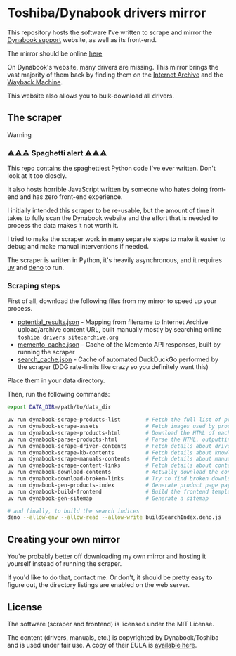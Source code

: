 # Toshiba/Dynabook drivers mirror

This repository hosts the software I've written to scrape and mirror
the [Dynabook support](https://support.dynabook.com/) website, as well as its front-end.

The mirror should be online [here](https://toshiba-mirror.depau.gay)

On Dynabook's website, many drivers are missing. This mirror brings the vast majority of them back by finding them on
the [Internet Archive](https://archive.org) and the [Wayback Machine](https://web.archive.org).

This website also allows you to bulk-download all drivers.

## The scraper

> [!WARNING]
> ### ⚠️⚠️⚠️ Spaghetti alert ⚠️⚠️⚠️
> This repo contains the spaghettiest Python code I've ever written. Don't look at it too closely.
>
> It also hosts horrible JavaScript written by someone who hates doing front-end and has zero front-end experience.

I initially intended this scraper to be re-usable, but the amount of time it takes to fully scan the Dynabook website
and the effort that is needed to process the data makes it not worth it.

I tried to make the scraper work in many separate steps to make it easier to debug and make manual interventions if
needed.

The scraper is written in Python, it's heavily asynchronous, and it requires [uv](https://docs.astral.sh/uv/) and
[deno](https://deno.land/) to run.

### Scraping steps

First of all, download the following files from my mirror to speed up your process.

- [potential_results.json](https://toshiba-mirror.depau.gay/potential_results.json) - Mapping from filename to Internet
  Archive upload/archive content URL, built manually mostly by searching online `toshiba drivers site:archive.org`
- [memento_cache.json](https://toshiba-mirror.depau.gay/memento_cache.json) - Cache of the Memento API responses, built
  by running the scraper
- [search_cache.json](https://toshiba-mirror.depau.gay/search_cache.json) - Cache of automated DuckDuckGo performed by
  the scraper (DDG rate-limits like crazy so you definitely want this)

Place them in your data directory.

Then, run the following commands:

```bash
export DATA_DIR=/path/to/data_dir

uv run dynabook-scrape-products-list        # Fetch the full list of products
uv run dynabook-scrape-assets               # Fetch images used by products
uv run dynabook-scrape-products-html        # Download the HTML of each product
uv run dynabook-parse-products-html         # Parse the HTML, outputting temporary JSON files
uv run dynabook-scrape-driver-contents      # Fetch details about drivers listed by products
uv run dynabook-scrape-kb-contents          # Fetch details about knowledge base articles listed by products
uv run dynabook-scrape-manuals-contents     # Fetch details about manuals/specs listed by products
uv run dynabook-scrape-content-links        # Fetch details about content linked by previously fetched content
uv run dynabook-download-contents           # Actually download the content (drivers, manuals, etc.)
uv run dynabook-download-broken-links       # Try to find broken downloads on public archives
uv run dynabook-gen-products-index          # Generate product page payloads
uv run dynabook-build-frontend              # Build the frontend templates
uv run dynabook-gen-sitemap                 # Generate a sitemap

# and finally, to build the search indices
deno --allow-env --allow-read --allow-write buildSearchIndex.deno.js
```

## Creating your own mirror

You're probably better off downloading my own mirror and hosting it yourself instead of running the scraper.

If you'd like to do that, contact me. Or don't, it should be pretty easy to figure out, the directory listings are
enabled on the web server.

## License

The software (scraper and frontend) is licensed under the MIT License.

The content (drivers, manuals, etc.) is copyrighted by Dynabook/Toshiba and is used under fair use. A copy of their
EULA is [available here](https://toshiba-mirror.depau.gay/eula/).
